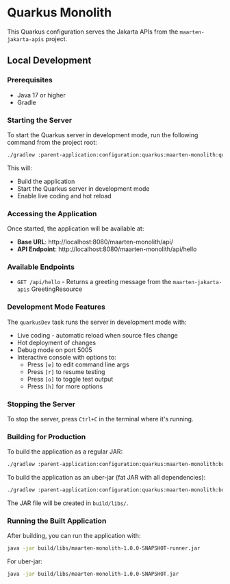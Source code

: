 # Quarkus Monolith

This Quarkus configuration serves the Jakarta APIs from the `maarten-jakarta-apis` project.

## Local Development

### Prerequisites
- Java 17 or higher
- Gradle

### Starting the Server

To start the Quarkus server in development mode, run the following command from the project root:

```bash
./gradlew :parent-application:configuration:quarkus:maarten-monolith:quarkusDev
```

This will:
- Build the application
- Start the Quarkus server in development mode
- Enable live coding and hot reload

### Accessing the Application

Once started, the application will be available at:
- **Base URL**: http://localhost:8080/maarten-monolith/api/
- **API Endpoint**: http://localhost:8080/maarten-monolith/api/hello

### Available Endpoints

- `GET /api/hello` - Returns a greeting message from the `maarten-jakarta-apis` GreetingResource

### Development Mode Features

The `quarkusDev` task runs the server in development mode with:
- Live coding - automatic reload when source files change
- Hot deployment of changes
- Debug mode on port 5005
- Interactive console with options to:
  - Press `[e]` to edit command line args
  - Press `[r]` to resume testing
  - Press `[o]` to toggle test output
  - Press `[h]` for more options

### Stopping the Server

To stop the server, press `Ctrl+C` in the terminal where it's running.

### Building for Production

To build the application as a regular JAR:

```bash
./gradlew :parent-application:configuration:quarkus:maarten-monolith:build
```

To build the application as an uber-jar (fat JAR with all dependencies):

```bash
./gradlew :parent-application:configuration:quarkus:maarten-monolith:build -Dquarkus.package.jar.type=uber-jar  
```

The JAR file will be created in `build/libs/`.

### Running the Built Application

After building, you can run the application with:

```bash
java -jar build/libs/maarten-monolith-1.0.0-SNAPSHOT-runner.jar
```

For uber-jar:

```bash
java -jar build/libs/maarten-monolith-1.0.0-SNAPSHOT.jar
```